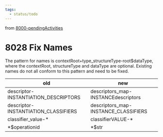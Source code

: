 ```yaml
---
tags:
  - status/todo
---
```

from [8000-pendingActivities](8000-pendingActivities.md)
# 8028 Fix Names
The pattern for names is contextRoot+type_structureType-root$dataType, where the  contextRoot, structureType and dataType are optional. Existing names do not all conform to this pattern and need to be fixed.

| old | new |
|----------------------------------|----------------------------------|
| descriptor-INSTANTIATION_DESCRIPTORS | descriptors_map-INSTANCEdescriptors |
| descriptor-INSTANTIATION_CLASSIFIERS | descriptors_map-INSTANCE_CLASSIFIERS |
| classifier_value-* | classifierVALUE-* |
| *$operationid | *$str |